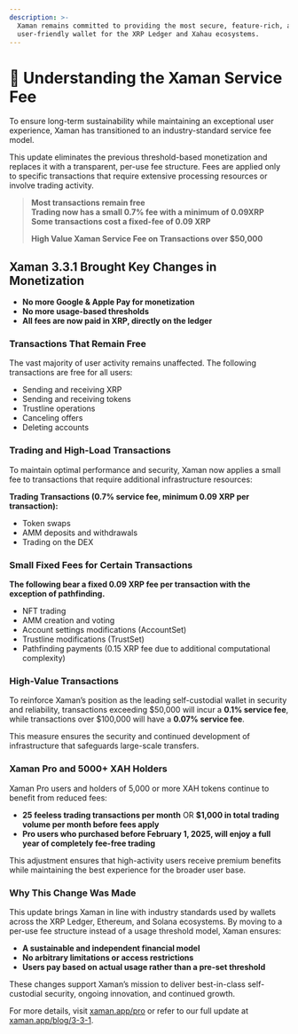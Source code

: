 ```yaml
---
description: >-
  Xaman remains committed to providing the most secure, feature-rich, and
  user-friendly wallet for the XRP Ledger and Xahau ecosystems.
---
```


# 💙 Understanding the Xaman Service Fee

To ensure long-term sustainability while maintaining an exceptional user experience, Xaman has transitioned to an industry-standard service fee model.

This update eliminates the previous threshold-based monetization and replaces it with a transparent, per-use fee structure. Fees are applied only to specific transactions that require extensive processing resources or involve trading activity.

> **Most transactions remain free**\
> **Trading now has a small 0.7% fee with a minimum of 0.09XRP**\
> **Some transactions cost a fixed-fee of 0.09 XRP**
>
> **High Value Xaman Service Fee on Transactions over $50,000**

## Xaman 3.3.1 Brought Key Changes in Monetization

* **No more Google & Apple Pay for monetization**
* **No more usage-based thresholds**
* **All fees are now paid in XRP, directly on the ledger**

### Transactions That Remain Free

The vast majority of user activity remains unaffected. The following transactions are free for all users:

* Sending and receiving XRP
* Sending and receiving tokens
* Trustline operations
* Canceling offers
* Deleting accounts

### Trading and High-Load Transactions

To maintain optimal performance and security, Xaman now applies a small fee to transactions that require additional infrastructure resources:

**Trading Transactions (0.7% service fee, minimum 0.09 XRP per transaction):**

* Token swaps
* AMM deposits and withdrawals
* Trading on the DEX

### **Small Fixed Fees for Certain Transactions**

**The following bear a fixed 0.09 XRP fee per transaction with the exception of pathfinding.**

* NFT trading
* AMM creation and voting
* Account settings modifications (AccountSet)
* Trustline modifications (TrustSet)
* Pathfinding payments (0.15 XRP fee due to additional computational complexity)

### High-Value Transactions

To reinforce Xaman’s position as the leading self-custodial wallet in security and reliability, transactions exceeding $50,000 will incur a **0.1% service fee**, while transactions over $100,000 will have a **0.07% service fee**.&#x20;

This measure ensures the security and continued development of infrastructure that safeguards large-scale transfers.

### Xaman Pro and 5000+ XAH Holders

Xaman Pro users and holders of 5,000 or more XAH tokens continue to benefit from reduced fees:

* **25 feeless trading transactions per month** OR **$1,000 in total trading volume per month before fees apply**
* **Pro users who purchased before February 1, 2025, will enjoy a full year of completely fee-free trading**

This adjustment ensures that high-activity users receive premium benefits while maintaining the best experience for the broader user base.

### Why This Change Was Made

This update brings Xaman in line with industry standards used by wallets across the XRP Ledger, Ethereum, and Solana ecosystems. By moving to a per-use fee structure instead of a usage threshold model, Xaman ensures:

* **A sustainable and independent financial model**
* **No arbitrary limitations or access restrictions**
* **Users pay based on actual usage rather than a pre-set threshold**

These changes support Xaman’s mission to deliver best-in-class self-custodial security, ongoing innovation, and continued growth.

For more details, visit [xaman.app/pro](https://xaman.app/pro) or refer to our full update at [xaman.app/blog/3-3-1](https://xaman.app/blog/3-3-1).
